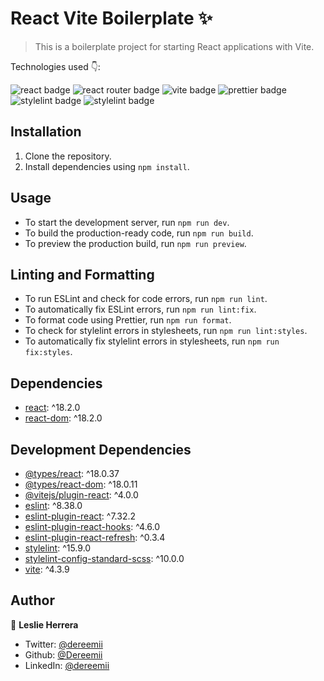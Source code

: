 # React Vite Boilerplate ✨

> This is a boilerplate project for starting React applications with Vite.

Technologies used 👇:

<span>
<img alt="react badge" src="https://img.shields.io/badge/React-20232A?style=for-the-badge&logo=react&logoColor=61DAFB" />
 </span>
<span> 
<span>
<img alt="react router badge" src="https://img.shields.io/badge/React_Router-CA4245?style=for-the-badge&logo=react-router&logoColor=white" />
 </span>
<span> 
<img alt="vite badge" src="https://img.shields.io/badge/Vite-B73BFE?style=for-the-badge&logo=vite&logoColor=FFD62E" />
</span>
<span>
<img alt="prettier badge" src="https://img.shields.io/badge/prettier-1A2C34?style=for-the-badge&logo=prettier&logoColor=F7BA3E" />
</span>
<span>
<img alt="stylelint badge" src="https://img.shields.io/badge/stylelint-000?style=for-the-badge&logo=stylelint&logoColor=white" />
</span>
<span>
<img alt="stylelint badge" src="https://img.shields.io/badge/eslint-3A33D1?style=for-the-badge&logo=eslint&logoColor=white" />
</span>

## Installation

1. Clone the repository.
2. Install dependencies using `npm install`.

## Usage

- To start the development server, run `npm run dev`.
- To build the production-ready code, run `npm run build`.
- To preview the production build, run `npm run preview`.

## Linting and Formatting

- To run ESLint and check for code errors, run `npm run lint`.
- To automatically fix ESLint errors, run `npm run lint:fix`.
- To format code using Prettier, run `npm run format`.
- To check for stylelint errors in stylesheets, run `npm run lint:styles`.
- To automatically fix stylelint errors in stylesheets, run `npm run fix:styles`.

## Dependencies

- [react](https://www.npmjs.com/package/react): ^18.2.0
- [react-dom](https://www.npmjs.com/package/react-dom): ^18.2.0

## Development Dependencies

- [@types/react](https://www.npmjs.com/package/@types/react): ^18.0.37
- [@types/react-dom](https://www.npmjs.com/package/@types/react-dom): ^18.0.11
- [@vitejs/plugin-react](https://www.npmjs.com/package/@vitejs/plugin-react): ^4.0.0
- [eslint](https://www.npmjs.com/package/eslint): ^8.38.0
- [eslint-plugin-react](https://www.npmjs.com/package/eslint-plugin-react): ^7.32.2
- [eslint-plugin-react-hooks](https://www.npmjs.com/package/eslint-plugin-react-hooks): ^4.6.0
- [eslint-plugin-react-refresh](https://www.npmjs.com/package/eslint-plugin-react-refresh): ^0.3.4
- [stylelint](https://www.npmjs.com/package/stylelint): ^15.9.0
- [stylelint-config-standard-scss](https://www.npmjs.com/package/stylelint-config-standard-scss): ^10.0.0
- [vite](https://www.npmjs.com/package/vite): ^4.3.9

## Author

👤 **Leslie Herrera**

- Twitter: [@dereemii](https://twitter.com/dereemii)
- Github: [@Dereemii](https://github.com/Dereemii)
- LinkedIn: [@dereemii](https://linkedin.com/in/dereemii)
